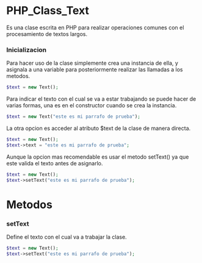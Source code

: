 # PHP_Class_Text
Es una clase escrita en PHP para realizar operaciones comunes con el procesamiento de textos largos.

### Inicializacion
Para hacer uso de la clase simplemente crea una instancia de ella, y asignala a una variable para posteriormente realizar las llamadas a los metodos.
```PHP
$text = new Text();
```
Para indicar el texto con el cual se va a estar trabajando se puede hacer de varias formas, una es en el constructor cuando se crea la instancia.
```PHP
$text = new Text("este es mi parrafo de prueba");
```
La otra opcion es acceder al atributo $text de la clase de manera directa.
```PHP
$text = new Text();
$text->text = "este es mi parrafo de prueba";
```
Aunque la opcion mas recomendable es usar el metodo setText() ya que este valida el texto antes de asignarlo.

```PHP
$text = new Text();
$text->setText("este es mi parrafo de prueba");
```
# Metodos

### setText
Define el texto con el cual va a trabajar la clase.
```PHP
$text = new Text();
$text->setText("este es mi parrafo de prueba");
```
